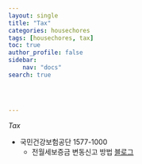```yaml
---
layout: single
title: "Tax"
categories: housechores
tags: [housechores, tax]
toc: true
author_profile: false
sidebar:
    nav: "docs"
search: true




---
```


*Tax*



- 국민건강보험공단 1577-1000
  - 전월세보증금 변동신고 방법 [블로그](https://geniebook.tistory.com/78)